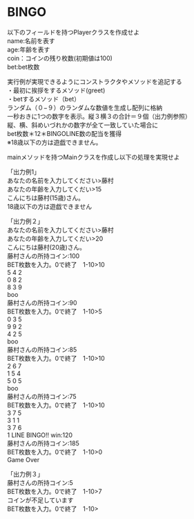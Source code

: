 # BINGO  
以下のフィールドを持つPlayerクラスを作成せよ  
name:名前を表す  
age:年齢を表す  
coin：コインの残り枚数(初期値は100)  
bet:bet枚数  

実行例が実現できるようにコンストラクタやメソッドを追記する  
・最初に挨拶をするメソッド(greet)  
・betするメソッド（bet）  
ランダム（０−９）のランダムな数値を生成し配列に格納  
一秒おきに1つの数字を表示。縦３横３の合計＝９個（出力例参照）　  
縦、横、斜めいづれかの数字が全て一致していた場合に  
bet枚数＊12＊BINGOLINE数の配当を獲得  
※18歳以下の方は遊戯できません。  

mainメソッドを持つMainクラスを作成し以下の処理を実現せよ  

「出力例1」  
あなたの名前を入力してください>藤村  
あなたの年齢を入力してくだい>15  
こんにちは藤村(15歳)さん。  
18歳以下の方は遊戯できません　　  
  
「出力例２」    
あなたの名前を入力してください>藤村  
あなたの年齢を入力してくだい>20  
こんにちは藤村(20歳)さん。  
藤村さんの所持コイン:100  
BET枚数を入力。0で終了　1-10>10  
5 4 2   
0 8 2   
8 3 9   
boo  
藤村さんの所持コイン:90  
BET枚数を入力。0で終了　1-10>5  
0 3 5    
9 9 2   
4 2 5   
boo  
藤村さんの所持コイン:85  
BET枚数を入力。0で終了　1-10>10  
2 6 7   
1 5 4   
5 0 5   
boo  
藤村さんの所持コイン:75  
BET枚数を入力。0で終了　1-10>10  
3 7 5   
3 1 1   
3 7 6   
1 LINE BINGO!!  win:120  
藤村さんの所持コイン:185  
BET枚数を入力。0で終了　1-10>0  
Game Over  
  
「出力例３」  
藤村さんの所持コイン:5  
BET枚数を入力。0で終了　1-10>7  
コインが不足しています  
BET枚数を入力。0で終了　1-10>


 
